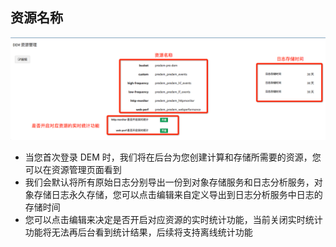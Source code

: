 ## 资源名称

![image](../_media/resources.png)

- 当您首次登录 DEM 时，我们将在后台为您创建计算和存储所需要的资源，您可以在资源管理页面看到
- 我们会默认将所有原始日志分别导出一份到对象存储服务和日志分析服务，对象存储日志永久存储，您可以点击编辑来自定义导出到日志分析服务中日志的存储时间
- 您可以点击编辑来决定是否开启对应资源的实时统计功能，当前关闭实时统计功能将无法再后台看到统计结果，后续将支持离线统计功能